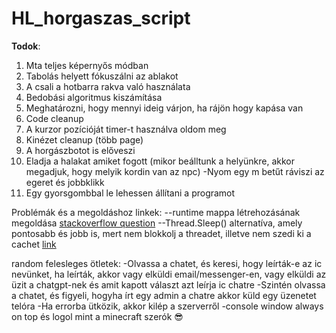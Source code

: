 HL_horgaszas_script
===========

**Todok**:
1. Mta teljes képernyős módban
2. Tabolás helyett fókuszálni az ablakot
3. A csali a hotbarra rakva való használata
4. Bedobási algoritmus kiszámítása
5. Meghatározni, hogy mennyi ideig várjon, ha rájön hogy kapása van
6. Code cleanup
7. A kurzor pozícióját timer-t használva oldom meg
8. Kinézet cleanup (több page)
9. A horgászbotot is előveszi
10. Eladja a halakat amiket fogott (mikor beálltunk a helyünkre, akkor megadjuk, hogy melyik kordin van az npc)
 -Nyom egy m betűt ráviszi az egeret és jobbklikk
11. Egy gyorsgombbal le lehessen állítani a programot

Problémák és a megoldáshoz linkek:
--runtime mappa létrehozásának megoldása
[stackoverflow question](https://stackoverflow.com/questions/67920055/superfluous-runtimes-folder-created-in-output-directory-for-net-5-project)
--Thread.Sleep() alternatíva, amely pontosabb és jobb is, mert nem blokkolj a threadet, illetve nem szedi ki a cachet
[link](https://stackoverflow.com/questions/5424667/alternatives-to-thread-sleep)


random felesleges ötletek:
-Olvassa a chatet, és keresi, hogy leírták-e az ic nevünket, ha leírták, akkor vagy elküldi email/messenger-en, vagy elküldi az üzit a chatgpt-nek és amit kapott választ azt leírja ic chatre
-Szintén olvassa a chatet, és figyeli, hogyha írt egy admin a chatre akkor küld egy üzenetet telóra
-Ha errorba ütközik, akkor kilép a szerverről
-console window always on top és logol mint a minecraft szerók 😎
